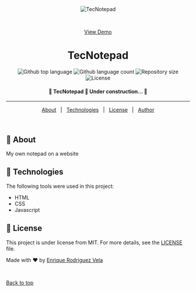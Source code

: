 <div align="center" id="top"> 
  <img src="./.github/app.gif" alt="TecNotepad" />

  &#xa0;

  <a href="https://tecnotepad.netlify.app">View Demo</a>
</div>

<h1 align="center">TecNotepad</h1>

<p align="center">
  <img alt="Github top language" src="https://img.shields.io/github/languages/top/enriquetecfan11/tecnotepad?color=56BEB8">

  <img alt="Github language count" src="https://img.shields.io/github/languages/count/enriquetecfan11/tecnotepad?color=56BEB8">

  <img alt="Repository size" src="https://img.shields.io/github/repo-size/enriquetecfan11/tecnotepad?color=56BEB8">

  <img alt="License" src="https://img.shields.io/github/license/enriquetecfan11/tecnotepad?color=56BEB8">

  <!-- <img alt="Github issues" src="https://img.shields.io/github/issues/enriquetecfan11/tecnotepad?color=56BEB8" /> -->

  <!-- <img alt="Github forks" src="https://img.shields.io/github/forks/enriquetecfan11/tecnotepad?color=56BEB8" /> -->

  <!-- <img alt="Github stars" src="https://img.shields.io/github/stars/enriquetecfan11/tecnotepad?color=56BEB8" /> -->
</p>

<!-- Status -->

<h4 align="center"> 
	🚧  TecNotepad 🚀 Under construction...  🚧
</h4> 
<hr>

<p align="center">
  <a href="#dart-about">About</a> &#xa0; | &#xa0; 
  <a href="#rocket-technologies">Technologies</a> &#xa0; | &#xa0;
  <a href="#memo-license">License</a> &#xa0; | &#xa0;
  <a href="https://github.com/enriquetecfan11" target="_blank">Author</a>
</p>

<br>

## :dart: About ##
My own notepad on a website


## :rocket: Technologies ##

The following tools were used in this project:
- HTML
- CSS
- Javascript


## :memo: License ##

This project is under license from MIT. For more details, see the [LICENSE](LICENSE.md) file.


Made with :heart: by <a href="https://github.com/enriquetecfan11" target="_blank">Enrique Rodriguez Vela</a>

&#xa0;

<a href="#top">Back to top</a>
